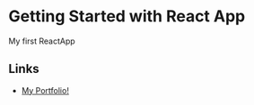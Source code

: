 # Getting Started with React App

My first ReactApp 

## Links
- [My Portfolio!](https://akshayavs-portfolio.netlify.app/)


